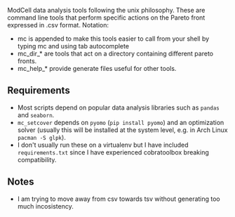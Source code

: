 ModCell data analysis tools following the unix philosophy.
These are command line tools that perform specific actions on the Pareto front expressed in .csv format.
Notation:
- mc is appended to make this tools easier to call from your shell by typing mc and using tab autocomplete
- mc_dir_* are tools that act on a directory containing different pareto fronts.
- mc_help_* provide generate files useful for other tools.

## Requirements
- Most scripts depend on popular data analysis libraries such as `pandas` and `seaborn`.
- `mc_setcover` depends on `pyomo` (`pip install pyomo`) and an optimization solver (usually this will be installed at the system level, e.g. in Arch Linux `pacman -S glpk`).
- I don't usually run these on a virtualenv but I have included `requirements.txt` since I have experienced cobratoolbox breaking compatibility.


## Notes
- I am trying to move away from csv towards tsv without generating too much incosistency.

